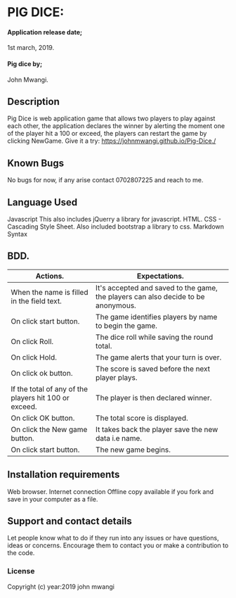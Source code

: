 # PIG DICE:

#### Application release date;

1st march, 2019.

#### Pig dice by;

John Mwangi.

## Description

Pig Dice is web application game that allows two players to play against each other, the application declares the winner by alerting the moment one of the player hit a 100 or exceed, the players can restart the game by clicking NewGame. Give it a try: https://johnmwangi.github.io/Pig-Dice./

## Known Bugs

No bugs for now, if any arise contact 0702807225 and reach to me.

## Language Used

Javascript This also includes jQuerry a library for javascript.
HTML.
CSS - Cascading Style Sheet. Also included bootstrap a library to css.
Markdown Syntax

## BDD.

| Actions.                                              | Expectations.                                                                     |
| ----------------------------------------------------- | --------------------------------------------------------------------------------- |
| When the name is filled in the field text.            | It's accepted and saved to the game, the players can also decide to be anonymous. |
| On click start button.                                | The game identifies players by name to begin the game.                            |
| On click Roll.                                        | The dice roll while saving the round total.                                       |
| On click Hold.                                        | The game alerts that your turn is over.                                           |
| On click ok button.                                   | The score is saved before the next player plays.                                  |
| If the total of any of the players hit 100 or exceed. | The player is then declared winner.                                               |
| On click OK button.                                   | The total score is displayed.                                                     |
| On click the New game button.                         | It takes back the player save the new data i.e name.                              |
| On click start button.                                | The new game begins.                                                              |

## Installation requirements
Web browser.
Internet connection Offline copy available if you fork and save in your computer as a file.


## Support and contact details

Let people know what to do if they run into any issues or have questions, ideas or concerns.  Encourage them to contact you or make a contribution to the code.

### License

Copyright (c) year:2019 john mwangi
